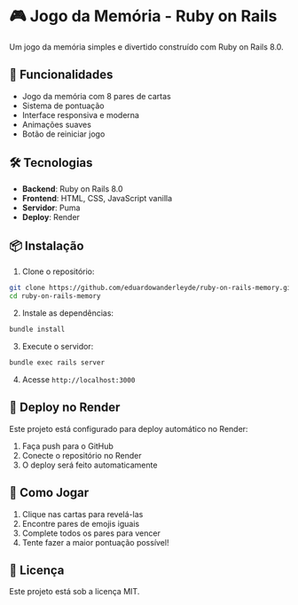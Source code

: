 # 🎮 Jogo da Memória - Ruby on Rails

Um jogo da memória simples e divertido construído com Ruby on Rails 8.0.

## 🚀 Funcionalidades

- Jogo da memória com 8 pares de cartas
- Sistema de pontuação
- Interface responsiva e moderna
- Animações suaves
- Botão de reiniciar jogo

## 🛠️ Tecnologias

- **Backend**: Ruby on Rails 8.0
- **Frontend**: HTML, CSS, JavaScript vanilla
- **Servidor**: Puma
- **Deploy**: Render

## 📦 Instalação

1. Clone o repositório:
```bash
git clone https://github.com/eduardowanderleyde/ruby-on-rails-memory.git
cd ruby-on-rails-memory
```

2. Instale as dependências:
```bash
bundle install
```

3. Execute o servidor:
```bash
bundle exec rails server
```

4. Acesse `http://localhost:3000`

## 🚀 Deploy no Render

Este projeto está configurado para deploy automático no Render:

1. Faça push para o GitHub
2. Conecte o repositório no Render
3. O deploy será feito automaticamente

## 🎯 Como Jogar

1. Clique nas cartas para revelá-las
2. Encontre pares de emojis iguais
3. Complete todos os pares para vencer
4. Tente fazer a maior pontuação possível!

## 📝 Licença

Este projeto está sob a licença MIT.
